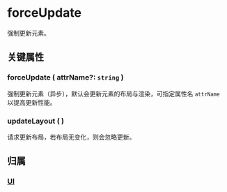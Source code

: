 # forceUpdate

强制更新元素。

## 关键属性

### forceUpdate ( attrName?: `string` )

强制更新元素（异步），默认会更新元素的布局与渲染，可指定属性名 `attrName` 以提高更新性能。

### updateLayout ( )

请求更新布局，若布局无变化，则会忽略更新。

## 归属

### [UI](/reference/display/UI.md)
